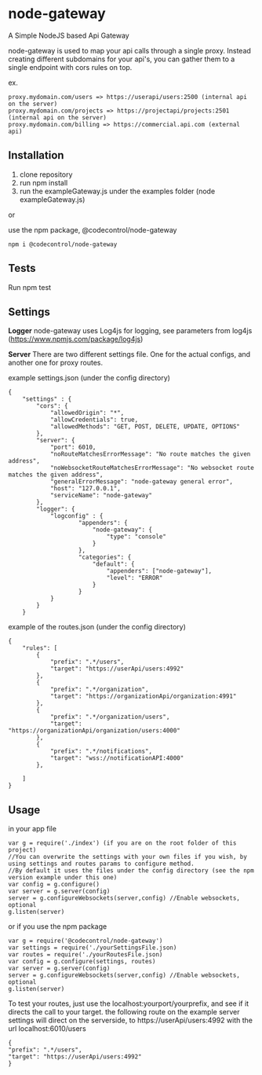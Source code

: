 # node-gateway

A Simple NodeJS based Api Gateway

node-gateway is used to map your api calls through a single proxy. 
Instead creating different subdomains for your api's, you can gather them to a single endpoint with cors rules on top.

ex.
```
proxy.mydomain.com/users => https://userapi/users:2500 (internal api on the server)
proxy.mydomain.com/projects => https://projectapi/projects:2501 (internal api on the server)
proxy.mydomain.com/billing => https://commercial.api.com (external api)
```

## Installation
1. clone repository
2. run npm install
3. run the exampleGateway.js under the examples folder (node exampleGateway.js)

or

use the npm package, @codecontrol/node-gateway
```
npm i @codecontrol/node-gateway
````

## Tests
Run npm test

## Settings
**Logger**
node-gateway uses Log4js for logging, see parameters from log4js (https://www.npmjs.com/package/log4js)

**Server**
There are two different settings file. 
One for the actual configs, and another one for proxy routes.

example settings.json (under the config directory)
```
{
    "settings" : {
        "cors": {
            "allowedOrigin": "*",
            "allowCredentials": true,
            "allowedMethods": "GET, POST, DELETE, UPDATE, OPTIONS"
        },
        "server": {
            "port": 6010, 
            "noRouteMatchesErrorMessage": "No route matches the given address",
            "noWebsocketRouteMatchesErrorMessage": "No websocket route matches the given address",
            "generalErrorMessage": "node-gateway general error",
            "host": "127.0.0.1",
            "serviceName": "node-gateway"
        }, 
        "logger": {
            "logconfig" : { 
                    "appenders": {
                        "node-gateway": { 
                            "type": "console"
                        }
                    },
                    "categories": { 
                        "default": { 
                            "appenders": ["node-gateway"], 
                            "level": "ERROR" 
                        } 
                    }
            }
        }
    }
```

example of the routes.json (under the config directory)
```
{
    "rules": [
        {
            "prefix": ".*/users",
            "target": "https://userApi/users:4992"
        },
        {
            "prefix": ".*/organization",
            "target": "https://organizationApi/organization:4991"
        },
        {
            "prefix": ".*/organization/users",
            "target": "https://organizationApi/organization/users:4000"
        },
        {
            "prefix": ".*/notifications",
            "target": "wss://notificationAPI:4000"
        },
        
    ]
}
```

## Usage

in your app file
```
var g = require('./index') (if you are on the root folder of this project)
//You can overwrite the settings with your own files if you wish, by using settings and routes params to configure method. 
//By default it uses the files under the config directory (see the npm version example under this one)
var config = g.configure() 
var server = g.server(config)
server = g.configureWebsockets(server,config) //Enable websockets, optional
g.listen(server)
```

or if you use the npm package

```
var g = require('@codecontrol/node-gateway')
var settings = require('./yourSettingsFile.json)
var routes = require('./yourRoutesFile.json)
var config = g.configure(settings, routes)
var server = g.server(config)
server = g.configureWebsockets(server,config) //Enable websockets, optional
g.listen(server)
```

To test your routes, just use the localhost:yourport/yourprefix, and see if it directs the call to your target.
the following route on the example server settings will direct on the serverside, to https://userApi/users:4992 with the url localhost:6010/users
```
{
"prefix": ".*/users",
"target": "https://userApi/users:4992"
}
```
